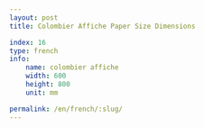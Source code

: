 ```yaml
---
layout: post
title: Colombier Affiche Paper Size Dimensions

index: 16
type: french
info:
    name: colombier affiche
    width: 600
    height: 800
    unit: mm

permalink: /en/french/:slug/
---
```



